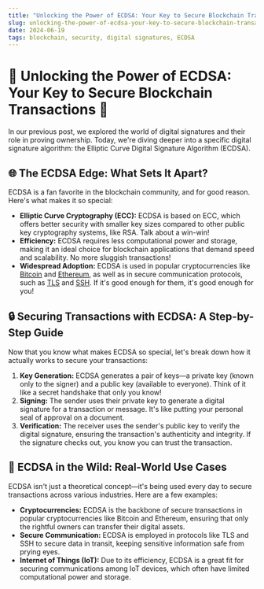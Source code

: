 ```yaml
---
title: "Unlocking the Power of ECDSA: Your Key to Secure Blockchain Transactions"
slug: unlocking-the-power-of-ecdsa-your-key-to-secure-blockchain-transactions
date: 2024-06-19
tags: blockchain, security, digital signatures, ECDSA
---
```


# 🔐 Unlocking the Power of ECDSA: Your Key to Secure Blockchain Transactions 🚀

In our previous post, we explored the world of digital signatures and their role in proving ownership. Today, we're diving deeper into a specific digital signature algorithm: the Elliptic Curve Digital Signature Algorithm (ECDSA). 

## 🌐 The ECDSA Edge: What Sets It Apart?

ECDSA is a fan favorite in the blockchain community, and for good reason. Here's what makes it so special:

- **Elliptic Curve Cryptography (ECC):** ECDSA is based on ECC, which offers better security with smaller key sizes compared to other public key cryptography systems, like RSA. Talk about a win-win!
- **Efficiency:** ECDSA requires less computational power and storage, making it an ideal choice for blockchain applications that demand speed and scalability. No more sluggish transactions!
- **Widespread Adoption:** ECDSA is used in popular cryptocurrencies like [Bitcoin][1] and [Ethereum][2], as well as in secure communication protocols, such as [TLS][3] and [SSH][4]. If it's good enough for them, it's good enough for you!

## 🔒 Securing Transactions with ECDSA: A Step-by-Step Guide

Now that you know what makes ECDSA so special, let's break down how it actually works to secure your transactions:

1. **Key Generation:** ECDSA generates a pair of keys—a private key (known only to the signer) and a public key (available to everyone). Think of it like a secret handshake that only you know!
2. **Signing:** The sender uses their private key to generate a digital signature for a transaction or message. It's like putting your personal seal of approval on a document.
3. **Verification:** The receiver uses the sender's public key to verify the digital signature, ensuring the transaction's authenticity and integrity. If the signature checks out, you know you can trust the transaction.

## 🎯 ECDSA in the Wild: Real-World Use Cases

ECDSA isn't just a theoretical concept—it's being used every day to secure transactions across various industries. Here are a few examples:

- **Cryptocurrencies:** ECDSA is the backbone of secure transactions in popular cryptocurrencies like Bitcoin and Ethereum, ensuring that only the rightful owners can transfer their digital assets.
- **Secure Communication:** ECDSA is employed in protocols like TLS and SSH to secure data in transit, keeping sensitive information safe from prying eyes.
- **Internet of Things (IoT):** Due to its efficiency, ECDSA is a great fit for securing communications among IoT devices, which often have limited computational power and storage.

[1]:	https://bitcoin.org/
[2]:	https://ethereum.org/
[3]:	https://en.wikipedia.org/wiki/Transport_Layer_Security
[4]:	https://en.wikipedia.org/wiki/Secure_Shell